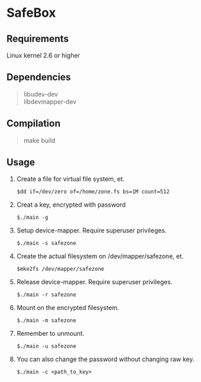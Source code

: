 # SafeBox

## Requirements
Linux kernel 2.6 or higher

## Dependencies
> libudev-dev  
  libdevmapper-dev

## Compilation
> make build

## Usage

1. Create a file for virtual file system, et. 
    ```
    $dd if=/dev/zero of=/home/zone.fs bs=1M count=512
    ```
2. Creat a key, encrypted with password
    ```
    $./main -g
    ```
3. Setup device-mapper. Require superuser privileges.
    ```
    $./main -s safezone
    ```
4. Create the actual filesystem on /dev/mapper/safezone, et.
    ```
    $mke2fs /dev/mapper/safezone
    ```
5. Release device-mapper. Require superuser privileges.
    ```
    $./main -r safezone
    ```
6. Mount on the encrypted filesystem.
    ```
    $./main -m safezone
    ```
7. Remember to unmount.
    ```
    $./main -u safezone
    ```
8. You can also change the password without changing raw key.
    ```
    $./main -c <path_to_key>
    ```
